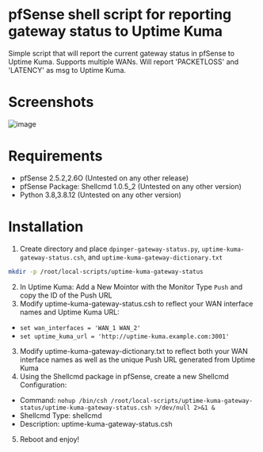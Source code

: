 # pfSense shell script for reporting gateway status to Uptime Kuma
Simple script that will report the current gateway status in pfSense to Uptime Kuma. Supports multiple WANs. Will report 'PACKETLOSS' and 'LATENCY' as msg to Uptime Kuma.

# Screenshots
![image](https://user-images.githubusercontent.com/23197375/167198311-1695aeed-4415-4925-b14d-24d688b2b273.png)

# Requirements
- pfSense 2.5.2,2.6O (Untested on any other release)
- pfSense Package: Shellcmd 1.0.5_2 (Untested on any other version)
- Python 3.8,3.8.12 (Untested on any other version)

# Installation
1. Create directory and place `dpinger-gateway-status.py`, `uptime-kuma-gateway-status.csh`, and `uptime-kuma-gateway-dictionary.txt`
```bash
mkdir -p /root/local-scripts/uptime-kuma-gateway-status
```
2. In Uptime Kuma: Add a New Mointor with the Monitor Type `Push` and copy the ID of the Push URL
3. Modify uptime-kuma-gateway-status.csh to reflect your WAN interface names and Uptime Kuma URL:
- `set wan_interfaces = 'WAN_1 WAN_2'`
- `set uptime_kuma_url = 'http://uptime-kuma.example.com:3001'`
3. Modify uptime-kuma-gateway-dictionary.txt to reflect both your WAN interface names as well as the unique Push URL generated from Uptime Kuma
4. Using the Shellcmd package in pfSense, create a new Shellcmd Configuration:
- Command: `nohup /bin/csh /root/local-scripts/uptime-kuma-gateway-status/uptime-kuma-gateway-status.csh >/dev/null 2>&1 &`
- Shellcmd Type: shellcmd
- Description: uptime-kuma-gateway-status.csh
5. Reboot and enjoy!
